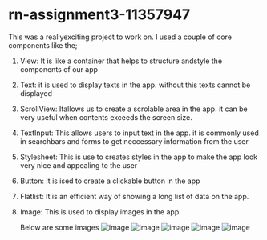 # rn-assignment3-11357947

This was a reallyexciting project to work on. I used a couple of core components like the;

1. View: It is like a container that helps to structure andstyle the components of our app
2. Text: it is used to display texts in the app. without this texts cannot be displayed
3. ScrollView: Itallows us to create a scrolable area in the app. it can be very useful when contents exceeds the screen size.
4. TextInput: This allows users to input text in the app. it is commonly used in searchbars and forms to get neccessary information from the user
5. Stylesheet: This is use to creates styles in the app to make the app look very nice and appealing to the user
6. Button: It is ised to create a clickable button in the app
7. Flatlist: It is an efficient way of showing a long list of data on the app. 
8. Image: This is used to display images in the app.

   Below are some images
   ![image](https://github.com/Fafakofi/rn-assignment3-11357947/assets/151552622/385bed84-aaef-4c6c-8821-37bfce12ed5f)
   ![image](https://github.com/Fafakofi/rn-assignment3-11357947/assets/151552622/19309acb-f97c-4aab-9429-6496b1b72cd5)
   ![image](https://github.com/Fafakofi/rn-assignment3-11357947/assets/151552622/31bfce1b-32b0-44b1-89b5-8f068b8af8b8)
   ![image](https://github.com/Fafakofi/rn-assignment3-11357947/assets/151552622/250bc290-997d-46a3-9c3a-4ee241f80bd6)
   ![image](https://github.com/Fafakofi/rn-assignment3-11357947/assets/151552622/d7cff770-a031-4815-8c4d-58da9af24549)




